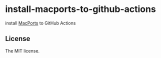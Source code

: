 # install-macports-to-github-actions

install [MacPorts](https://www.macports.org/) to GitHub Actions

## License

The MIT license.
